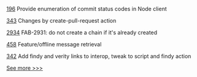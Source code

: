 
[196](https://github.com/hyperledger/fabric-gateway/pull/196) Provide enumeration of commit status codes in Node client

[343](https://github.com/hyperledger/aries-agent-test-harness/pull/343) Changes by create-pull-request action

[2934](https://github.com/hyperledger/fabric/pull/2934) FAB-2931: do not create a chain if it's already created

[458](https://github.com/hyperledger/aries-framework-javascript/pull/458) Feature/offline message retrieval

[342](https://github.com/hyperledger/aries-agent-test-harness/pull/342) Add findy and verity links to interop, tweak to script and findy action


[See more >>>](https://start-here.hyperledger.org/pull-requests)
